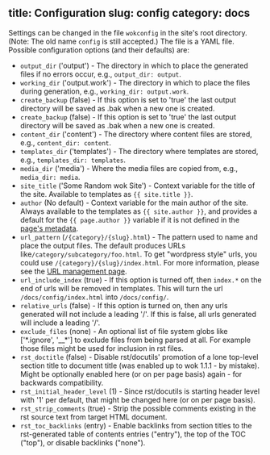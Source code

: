 title: Configuration
slug: config
category: docs
---
Settings can be changed in the file `wokconfig` in the site's root directory.
(Note: The old name `config` is still accepted.)
The file is a YAML file. Possible configuration options (and their defaults)
are:

- `output_dir` ('output') - The directory in which to place the generated
  files if no errors occur, e.g., `output_dir: output`.
- `working_dir` ('output.work') - The directory in which to place the files
  during generation, e.g., `working_dir: output.work`.
- `create_backup` (false) - If this option is set to 'true' the last output
  directory will be saved as .bak when a new one is created.
- `create_backup` (false) - If this option is set to 'true' the last output
  directory will be saved as .bak when a new one is created.
- `content_dir` ('content') - The directory where content files are stored,
  e.g., `content_dir: content`.
- `templates_dir` ('templates') - The directory where templates are stored,
  e.g., `templates_dir: templates`.
- `media_dir` ('media') - Where the media files are copied from, e.g.,
  `media_dir: media`.
- `site_title` ('Some Random wok Site') - Context variable for the title of the
  site. Available to templates as `{{ site.title }}`.
- `author` (No default) - Context variable for the main author of the site.
  Always available to the templates as `{{ site.author }}`, and provides a
  default for the `{{ page.author }}` variable if it is not defined in the
  [page's metadata][content].
- `url_pattern` (`/{category}/{slug}.html`) - The pattern used to name and
  place the output files. The default produces URLs
  like`/category/subcategory/foo.html`. To get "wordpress style" urls, you
  could use `/{category}/{slug}/index.html`. For more information, please see
  the [URL management page][URLs].
- `url_include_index` (true) - If this option is turned off, then `index.*` on
  the end of urls will be removed in templates. This will turn the url
  `/docs/config/index.html` into `/docs/config/`.
- `relative_urls` (false) - If this option is turned on, then any urls
  generated will not include a leading '/'. If this is false, all urls
  generated will include a leading '/'.
- `exclude_files` (none) - An optional list of file system globs like
  ['\*.ignore', '__\*'] to exclude files from being parsed at all.
  For example those files might be used for inclusion in rst files.
- `rst_doctitle` (false) - Disable rst/docutils' promotion of a lone top-level
  section title to document title (was enabled up to wok 1.1.1 - by mistake).
  Might be optionally enabled here (or on per page basis) again - for backwards
  compatibility.
- `rst_initial_header_level` (1) - Since rst/docutils is starting header level
  with '1' per default, that might be changed here (or on per page basis).
- `rst_strip_comments` (true) - Strip the possible comments existing in the
  rst source text from target HTML document.
- `rst_toc_backlinks` (entry) - Enable backlinks from section titles to
  the rst-generated table of contents entries ("entry"),
  the top of the TOC ("top"), or disable backlinks ("none").

[content]: /docs/content/
[URLs]: /docs/urls/
